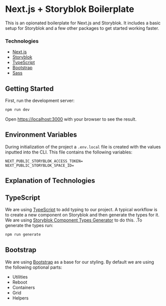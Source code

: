 # Next.js + Storyblok Boilerplate

This is an opionated boilerplate for Next.js and Storyblok. It includes a basic setup for Storyblok and a few other packages to get started working faster.

### Technologies
- [Next.js](https://nextjs.org/)
- [Storyblok](https://www.storyblok.com/)
- [TypeScript](https://www.typescriptlang.org/)
- [Bootstrap](https://getbootstrap.com/)
- [Sass](https://sass-lang.com/)

## Getting Started

First, run the development server:

```bash
npm run dev
```

Open [https://localhost:3000](http://localhost:3010) with your browser to see the result.

## Environment Variables

During initialization of the project a `.env.local` file is created with the values inputted into the CLI. This file contains the following variables:

```env
NEXT_PUBLIC_STORYBLOK_ACCESS_TOKEN=
NEXT_PUBLIC_STORYBLOK_SPACE_ID=
```

## Explanation of Technologies


## TypeScript

We are using [TypeScript](https://www.typescriptlang.org/) to add typing to our project. A typical workflow is to create a new component on Storyblok and then generate the types for it. We are using [Storyblok Component Types Generator](https://github.com/dohomi/storyblok-generate-ts) to do this. .To generate the types run:

```bash
npm run generate
```

## Bootstrap

We are using [Bootstrap](https://getbootstrap.com/) as a base for our styling. By default we are using the following optional parts:

- Utilities
- Reboot
- Containers
- Grid
- Helpers



